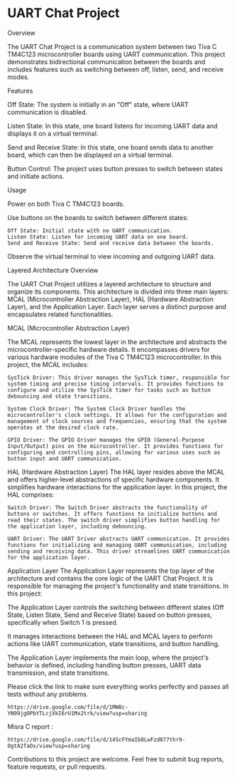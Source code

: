 # UART Chat Project

Overview

The UART Chat Project is a communication system between two Tiva C TM4C123 microcontroller boards using UART communication. 
This project demonstrates bidirectional communication between the boards and includes features such as switching between off, listen, send, and receive modes.

Features

Off State: The system is initially in an "Off" state, where UART communication is disabled.

Listen State: In this state, one board listens for incoming UART data and displays it on a virtual terminal.

Send and Receive State: In this state, one board sends data to another board, which can then be displayed on a virtual terminal.

Button Control: The project uses button presses to switch between states and initiate actions.

Usage

Power on both Tiva C TM4C123 boards.

Use buttons on the boards to switch between different states:

    Off State: Initial state with no UART communication.
    Listen State: Listen for incoming UART data on one board.
    Send and Receive State: Send and receive data between the boards.
    
Observe the virtual terminal to view incoming and outgoing UART data.

Layered Architecture Overview

The UART Chat Project utilizes a layered architecture to structure and organize its components. 
This architecture is divided into three main layers: MCAL (Microcontroller Abstraction Layer), HAL (Hardware Abstraction Layer), and the Application Layer. 
Each layer serves a distinct purpose and encapsulates related functionalities.

MCAL (Microcontroller Abstraction Layer)

The MCAL represents the lowest layer in the architecture and abstracts the microcontroller-specific hardware details. It encompasses drivers for various hardware modules of the Tiva C TM4C123 microcontroller. In this project, the MCAL includes:

    SysTick Driver: This driver manages the SysTick timer, responsible for system timing and precise timing intervals. It provides functions to configure and utilize the SysTick timer for tasks such as button debouncing and state transitions.

    System Clock Driver: The System Clock Driver handles the microcontroller's clock settings. It allows for the configuration and management of clock sources and frequencies, ensuring that the system operates at the desired clock rate.

    GPIO Driver: The GPIO Driver manages the GPIO (General-Purpose Input/Output) pins on the microcontroller. It provides functions for configuring and controlling pins, allowing for various uses such as button input and UART communication.

HAL (Hardware Abstraction Layer)
The HAL layer resides above the MCAL and offers higher-level abstractions of specific hardware components. It simplifies hardware interactions for the application layer. In this project, the HAL comprises:

    Switch Driver: The Switch Driver abstracts the functionality of buttons or switches. It offers functions to initialize buttons and read their states. The switch driver simplifies button handling for the application layer, including debouncing.

    UART Driver: The UART Driver abstracts UART communication. It provides functions for initializing and managing UART communication, including sending and receiving data. This driver streamlines UART communication for the application layer.

Application Layer
The Application Layer represents the top layer of the architecture and contains the core logic of the UART Chat Project. It is responsible for managing the project's functionality and state transitions. In this project:

The Application Layer controls the switching between different states (Off State, Listen State, Send and Receive State) based on button presses, specifically when Switch 1 is pressed.

It manages interactions between the HAL and MCAL layers to perform actions like UART communication, state transitions, and button handling.

The Application Layer implements the main loop, where the project's behavior is defined, including handling button presses, UART data transmission, and state transitions.

Please click the link to make sure everything works perfectly and passes all tests without any problems.

    https://drive.google.com/file/d/1MW8c-YN99jgOPbYTLcjXkI6rU1Mx2trk/view?usp=sharing

Misra C report :

    https://drive.google.com/file/d/14ScFYmaIb8LwFzd877thr9-OgtA2faOx/view?usp=sharing

Contributions to this project are welcome. Feel free to submit bug reports, feature requests, or pull requests.
